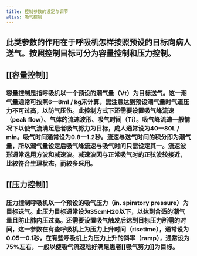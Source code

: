 ```yaml
---
title: 控制参数的设定与调节
alias: 吸气控制
---
```


## 此类参数的作用在于呼吸机怎样按照预设的目标向病人送气。按照控制目标可分为容量控制和压力控制。
## [[容量控制]]
### 容量控制是指呼吸机以一个预设的潮气量（Vt）为目标送气。这一潮气量通常可按照6一8ml / kg来计算，需注意达到预设潮气量时气道压力不可过高，以防气压伤。此控制方式下还需要设置吸气峰流速（peak flow）、气体的流速波形、吸气时间（Ti）。吸气峰流速一般情况下以使气流满足患者吸气努力为目标，成人通常设为40一80L / min。吸气时间通常设为0.8一1.2秒。流速与送气时间的积分即为潮气量，所以潮气量设定后吸气峰流速与吸气时问只需设定其一。流速波形通常选用方波和减速波。减速波因与正常吸气时的正弦波较接近，比较符合生理状态，而较多采用。
## [[压力控制]]
### 压力控制呼吸机以一个预设的吸气压力（in. spiratory pressure）为目标送气。此压力目标通常设为35cmH20以下，以达到合适的潮气量且防止肺内压过高。还需要设置吸气触发后达到目标压力所需的时间，这一参数在有些呼吸机上为压力上升时间（risetime），通常设为0.05一0.1秒，在有些呼吸机上为压力上升的斜率（ramp），通常设为75%左右，一般以使吸气流速晗好满足患者[[吸气努力]]为目标。
